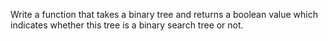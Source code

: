 Write a function that takes a binary tree and returns a boolean value which indicates whether this tree is a binary search tree or not.